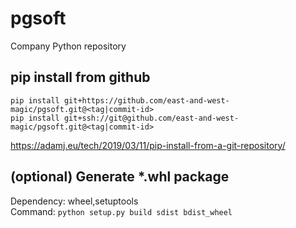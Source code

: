 # pgsoft
Company Python repository

## pip install from github
```shell
pip install git+https://github.com/east-and-west-magic/pgsoft.git@<tag|commit-id>
pip install git+ssh://git@github.com/east-and-west-magic/pgsoft.git@<tag|commit-id>
```

https://adamj.eu/tech/2019/03/11/pip-install-from-a-git-repository/

## (optional) Generate *.whl package
Dependency: wheel,setuptools  
Command: `python setup.py build sdist bdist_wheel`

